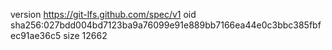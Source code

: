 version https://git-lfs.github.com/spec/v1
oid sha256:027bdd004bd7123ba9a76099e91e889bb7166ea44e0c3bbc385fbfec91ae36c5
size 12662
